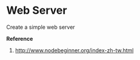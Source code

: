# Web Server
Create a simple web server

**Reference**
1. http://www.nodebeginner.org/index-zh-tw.html
